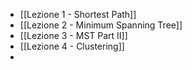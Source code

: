 - [[Lezione 1 - Shortest Path]]
- [[Lezione 2 - Minimum Spanning Tree]]
-  [[Lezione 3 - MST Part II]]
- [[Lezione 4 - Clustering]]
- 